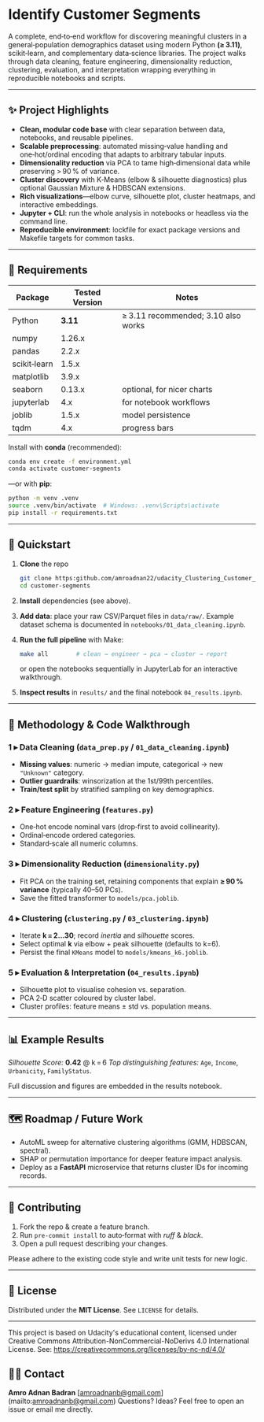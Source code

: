 # Identify Customer Segments

A complete, end‑to‑end workflow for discovering meaningful clusters in a general‑population demographics dataset using modern Python **(≥ 3.11)**, scikit‑learn, and complementary data‑science libraries. The project walks through data cleaning, feature engineering, dimensionality reduction, clustering, evaluation, and interpretation wrapping everything in reproducible notebooks and scripts.

---

## ✨ Project Highlights

* **Clean, modular code base** with clear separation between data, notebooks, and reusable pipelines.
* **Scalable preprocessing**: automated missing‑value handling and one‑hot/ordinal encoding that adapts to arbitrary tabular inputs.
* **Dimensionality reduction** via PCA to tame high‑dimensional data while preserving > 90 % of variance.
* **Cluster discovery** with K‑Means (elbow & silhouette diagnostics) plus optional Gaussian Mixture & HDBSCAN extensions.
* **Rich visualizations**—elbow curve, silhouette plot, cluster heatmaps, and interactive embeddings.
* **Jupyter + CLI**: run the whole analysis in notebooks or headless via the command line.
* **Reproducible environment**: lockfile for exact package versions and Makefile targets for common tasks.

---

## 🔧 Requirements

| Package      | Tested Version | Notes                               |
| ------------ | -------------- | ----------------------------------- |
| Python       | **3.11**       | ≥ 3.11 recommended; 3.10 also works |
| numpy        | 1.26.x         |                                     |
| pandas       | 2.2.x          |                                     |
| scikit‑learn | 1.5.x          |                                     |
| matplotlib   | 3.9.x          |                                     |
| seaborn      | 0.13.x         | optional, for nicer charts          |
| jupyterlab   | 4.x            | for notebook workflows              |
| joblib       | 1.5.x          | model persistence                   |
| tqdm         | 4.x            | progress bars                       |

Install with **conda** (recommended):

```bash
conda env create -f environment.yml
conda activate customer‑segments
```

—or with **pip**:

```bash
python -m venv .venv
source .venv/bin/activate  # Windows: .venv\Scripts\activate
pip install -r requirements.txt
```

---

## 🚀 Quickstart

1. **Clone** the repo

   ```bash
   git clone https:github.com/amroadnan22/udacity_Clustering_Customer_Segments.git
   cd customer‑segments
   ```
2. **Install** dependencies (see above).
3. **Add data**: place your raw CSV/Parquet files in `data/raw/`. Example dataset schema is documented in `notebooks/01_data_cleaning.ipynb`.
4. **Run the full pipeline** with Make:

   ```bash
   make all        # clean → engineer → pca → cluster → report
   ```

   or open the notebooks sequentially in JupyterLab for an interactive walkthrough.
5. **Inspect results** in `results/` and the final notebook `04_results.ipynb`.

---

## 🧪 Methodology & Code Walkthrough

### 1 ▸ Data Cleaning (`data_prep.py` / `01_data_cleaning.ipynb`)

* **Missing values**: numeric → median impute, categorical → new `"Unknown"` category.
* **Outlier guardrails**: winsorization at the 1st/99th percentiles.
* **Train/test split** by stratified sampling on key demographics.

### 2 ▸ Feature Engineering (`features.py`)

* One‑hot encode nominal vars (drop‑first to avoid collinearity).
* Ordinal‑encode ordered categories.
* Standard‑scale all numeric columns.

### 3 ▸ Dimensionality Reduction (`dimensionality.py`)

* Fit PCA on the training set, retaining components that explain **≥ 90 % variance** (typically 40–50 PCs).
* Save the fitted transformer to `models/pca.joblib`.

### 4 ▸ Clustering (`clustering.py` / `03_clustering.ipynb`)

* Iterate **k = 2…30**; record *inertia* and *silhouette* scores.
* Select optimal **k** via elbow + peak silhouette (defaults to k=6).
* Persist the final `KMeans` model to `models/kmeans_k6.joblib`.

### 5 ▸ Evaluation & Interpretation (`04_results.ipynb`)

* Silhouette plot to visualise cohesion vs. separation.
* PCA 2‑D scatter coloured by cluster label.
* Cluster profiles: feature means ± std vs. population means.

---

## 📊 Example Results

*Silhouette Score:* **0.42** @ k = 6
*Top distinguishing features:* `Age`, `Income`, `Urbanicity`, `FamilyStatus`.

Full discussion and figures are embedded in the results notebook.

---

## 🗺️ Roadmap / Future Work

* AutoML sweep for alternative clustering algorithms (GMM, HDBSCAN, spectral).
* SHAP or permutation importance for deeper feature impact analysis.
* Deploy as a **FastAPI** microservice that returns cluster IDs for incoming records.

---

## 🤝 Contributing

1. Fork the repo & create a feature branch.
2. Run `pre‑commit install` to auto‑format with *ruff* & *black*.
3. Open a pull request describing your changes.

Please adhere to the existing code style and write unit tests for new logic.

---

## 📄 License

Distributed under the **MIT License**. See `LICENSE` for details.

---


This project is based on Udacity's educational content,
licensed under Creative Commons Attribution-NonCommercial-NoDerivs 4.0 International License.
See: https://creativecommons.org/licenses/by-nc-nd/4.0/

## 🙋‍♂️ Contact

**Amro Adnan Badran**
\[amroadnanb@gmail.com](mailto:amroadnanb@gmail.com)
Questions? Ideas? Feel free to open an issue or email me directly.
